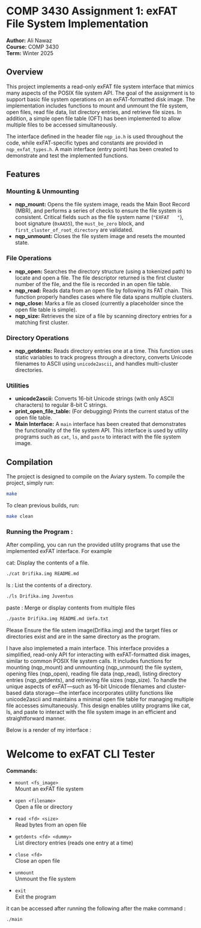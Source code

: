 # COMP 3430 Assignment 1: exFAT File System Implementation

**Author:** Ali Nawaz  
**Course:** COMP 3430  
**Term:** Winter 2025

## Overview

This project implements a read-only exFAT file system interface that mimics many aspects of the POSIX file system API. The goal of the assignment is to support basic file system operations on an exFAT-formatted disk image. The implementation includes functions to mount and unmount the file system, open files, read file data, list directory entries, and retrieve file sizes. In addition, a simple open file table (OFT) has been implemented to allow multiple files to be accessed simultaneously.

The interface defined in the header file `nqp_io.h` is used throughout the code, while exFAT-specific types and constants are provided in `nqp_exfat_types.h`. A main interface (entry point) has been created to demonstrate and test the implemented functions.

## Features

### Mounting & Unmounting

- **nqp_mount:** Opens the file system image, reads the Main Boot Record (MBR), and performs a series of checks to ensure the file system is consistent. Critical fields such as the file system name (`"EXFAT   "`), boot signature (`0xAA55`), the `must_be_zero` block, and `first_cluster_of_root_directory` are validated.
- **nqp_unmount:** Closes the file system image and resets the mounted state.

### File Operations

- **nqp_open:** Searches the directory structure (using a tokenized path) to locate and open a file. The file descriptor returned is the first cluster number of the file, and the file is recorded in an open file table.
- **nqp_read:** Reads data from an open file by following its FAT chain. This function properly handles cases where file data spans multiple clusters.
- **nqp_close:** Marks a file as closed (currently a placeholder since the open file table is simple).
- **nqp_size:** Retrieves the size of a file by scanning directory entries for a matching first cluster.

### Directory Operations

- **nqp_getdents:** Reads directory entries one at a time. This function uses static variables to track progress through a directory, converts Unicode filenames to ASCII using `unicode2ascii`, and handles multi-cluster directories.

### Utilities

- **unicode2ascii:** Converts 16-bit Unicode strings (with only ASCII characters) to regular 8-bit C strings.
- **print_open_file_table:** (For debugging) Prints the current status of the open file table.
- **Main Interface:** A `main` interface has been created that demonstrates the functionality of the file system API. This interface is used by utility programs such as `cat`, `ls`, and `paste` to interact with the file system image.

## Compilation

The project is designed to compile on the Aviary system. To compile the project, simply run:

```bash
make
```
To clean previous builds, run:

```bash
make clean
```

### Running the Program :
After compiling, you can run the provided utility programs that use the implemented exFAT interface. For example

cat: Display the contents of a file.
```bash
./cat Drifika.img README.md
```

ls : List the contents of a directory.
```bash
./ls Drifika.img Juventus
```

paste : Merge or display contents from multiple files
```bash
./paste Drifika.img README.md Uefa.txt
```

Please Ensure the file sstem image(Drifika.img) and the target files or directories exist and are in the same directory as the program. 



I have also implemeted a main interface. This interface provides a simplified, read-only API for interacting with exFAT-formatted disk images, similar to common POSIX file system calls. It includes functions for mounting (nqp_mount) and unmounting (nqp_unmount) the file system, opening files (nqp_open), reading file data (nqp_read), listing directory entries (nqp_getdents), and retrieving file sizes (nqp_size). To handle the unique aspects of exFAT—such as 16-bit Unicode filenames and cluster-based data storage—the interface incorporates utility functions like unicode2ascii and maintains a minimal open file table for managing multiple file accesses simultaneously. This design enables utility programs like cat, ls, and paste to interact with the file system image in an efficient and straightforward manner.

Below is a render of my interface : 

# Welcome to exFAT CLI Tester

**Commands:**

- `mount <fs_image>`  
  Mount an exFAT file system

- `open <filename>`  
  Open a file or directory

- `read <fd> <size>`  
  Read bytes from an open file

- `getdents <fd> <dummy>`  
  List directory entries (reads one entry at a time)

- `close <fd>`  
  Close an open file

- `unmount`  
  Unmount the file system

- `exit`  
  Exit the program


it can be accessed after running the following after the make command :
```bash
./main
```






